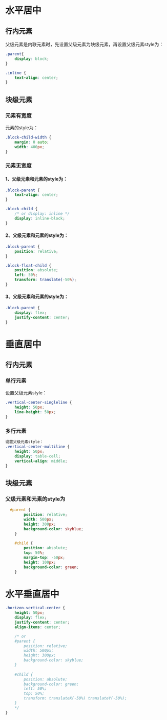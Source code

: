 # 水平居中
## 行内元素
父级元素是内联元素时，先设置父级元素为块级元素，再设置父级元素style为：
```css
.parent{
    display: block;
}

.inline {
    text-align: center;
}
```
## 块级元素
### 元素有宽度
元素的style为：
```css
.block-child-width {
    margin: 0 auto;
    width: 400px;
}
```
### 元素无宽度
#### 1、父级元素和元素的style为：
```css
.block-parent {
    text-align: center;
}

.block-child {
    /* or display: inline */
    display: inline-block;
}
```
#### 2、父级元素和元素的style为：
```css
.block-parent {
    position: relative;
}

.block-float-child {
    position: absolute;
    left: 50%;
    transform: translate(-50%);
}
```

#### 3、父级元素和元素的style为：
```css
.block-parent {
    display: flex;
    justify-content: center;
}


```
# 垂直居中
## 行内元素
### 单行元素
设置父级元素style：
```css
.vertical-center-singleline {
    height: 50px;
    line-height: 50px;
}
```
### 多行元素
```css
设置父级元素style：
.vertical-center-multiline {
    height: 50px;
    display: table-cell;
    vertical-align: middle;
}
```
## 块级元素
### 父级元素和元素的style为
```css
  #parent {
        position: relative;
        width: 500px;
        height: 300px;
        background-color: skyblue;
    }
    
    #child {
        position: absolute;
        top: 50%;
        margin-top: -50px;
        height: 100px;
        background-color: green;
    }

```
# 水平垂直居中
```css
.horizon-vertical-center {
    height: 50px;
    display: flex;
    justify-content: center;
    align-items: center;

    /* or
    #parent {
        position: relative;
        width: 500px;
        height: 300px;
        background-color: skyblue;
    }
    
    #child {
        position: absolute;
        background-color: green;
        left: 50%;
        top: 50%;
        transform: translateX(-50%) translateY(-50%);
    }
    */
}
```